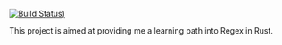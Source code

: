 [![Build Status](https://travis-ci.org/github/078105099107108097117115/regex-rust-testing.svg?branch=master))](https://travis-ci.org/github/078105099107108097117115/regex-rust-testing)


This project is aimed at providing me a learning path into Regex in Rust.
